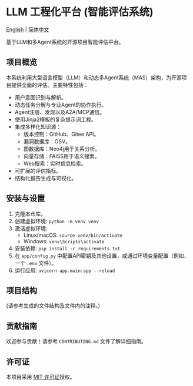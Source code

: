 # LLM 工程化平台 (智能评估系统)

[English](./README.md) | [简体中文](./README_zh.md)

基于LLM和多Agent系统的开源项目智能评估平台。

## 项目概览

本系统利用大型语言模型（LLM）和动态多Agent系统（MAS）架构，为开源项目提供全面的评估。主要特性包括：

- 用户意图识别与解析。
- 动态任务分解与专业Agent的协作执行。
- Agent注册、发现以及A2A/MCP通信。
- 使用Jinja2模板的复杂提示词工程。
- 集成多样化知识源：
    - 版本控制：GitHub、Gitee API。
    - 漏洞数据库：OSV。
    - 图数据库：Neo4j用于关系分析。
    - 向量存储：FAISS用于语义搜索。
    - Web搜索：实时信息检索。
- 可扩展的评估指标。
- 结构化报告生成与可视化。

## 安装与设置

1.  克隆本仓库。
2.  创建虚拟环境: `python -m venv venv`
3.  激活虚拟环境:
    * Linux/macOS: `source venv/bin/activate`
    * Windows: `venv\Scripts\activate`
4.  安装依赖: `pip install -r requirements.txt`
5.  在 `app/config.py` 中配置API密钥及其他设置，或通过环境变量配置（例如，一个 `.env` 文件）。
6.  运行应用: `uvicorn app.main:app --reload`

## 项目结构

(请参考生成的文件结构及文件内的注释。)

## 贡献指南

欢迎参与贡献！请参考 `CONTRIBUTING.md` 文件了解详细指南。

## 许可证

本项目采用 [MIT 许可证](./LICENSE)授权。